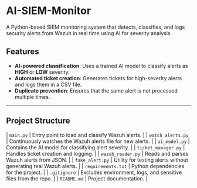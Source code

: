 # AI-SIEM-Monitor
A Python-based SIEM monitoring system that detects, classifies, and logs security alerts from Wazuh in real time using AI for severity analysis.

## Features

- **AI-powered classification**: Uses a trained AI model to classify alerts as **HIGH** or **LOW** severity.
- **Automated ticket creation**: Generates tickets for high-severity alerts and logs them in a CSV file.
- **Duplicate prevention**: Ensures that the same alert is not processed multiple times.

---

## Project Structure
| `main.py` | Entry point to load and classify Wazuh alerts. |
| `watch_alerts.py` | Continuously watches the Wazuh alerts file for new alerts. |
| `ai_model.py` | Contains the AI model for classifying alert severity. |
| `ticket_manager.py` | Handles ticket creation and logging. |
| `wazuh_reader.py` | Reads and parses Wazuh alerts from JSON. |
| `fake_alert.py` | Utility for testing alerts without generating real Wazuh alerts. |
| `requirements.txt` | Python dependencies for the project. |
| `.gitignore` | Excludes environment, logs, and sensitive files from the repo. |
| `README.md` | Project documentation. |
